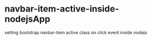 # navbar-item-active-inside-nodejsApp
setting  bootstrap  navbar-item active class  on click event inside nodejs 
